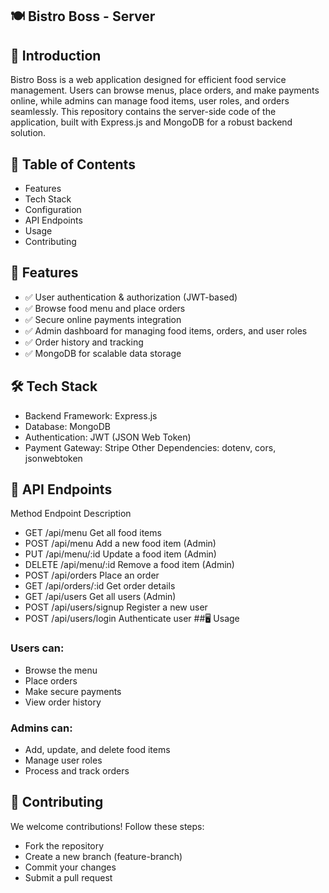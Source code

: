 ## 🍽️ Bistro Boss - Server
## 📌 Introduction
Bistro Boss is a web application designed for efficient food service management. Users can browse menus, place orders, and make payments online, while admins can manage food items, user roles, and orders seamlessly. This repository contains the server-side code of the application, built with Express.js and MongoDB for a robust backend solution.

## 📖 Table of Contents
- Features
- Tech Stack
- Configuration
- API Endpoints
- Usage
- Contributing

## 🚀 Features
- ✅ User authentication & authorization (JWT-based)
- ✅ Browse food menu and place orders
- ✅ Secure online payments integration
- ✅ Admin dashboard for managing food items, orders, and user roles
- ✅ Order history and tracking
- ✅ MongoDB for scalable data storage

## 🛠️ Tech Stack
- Backend Framework: Express.js
- Database: MongoDB
- Authentication: JWT (JSON Web Token)
- Payment Gateway:  Stripe
Other Dependencies:  dotenv, cors,  jsonwebtoken


  
## 📡 API Endpoints
Method	Endpoint	Description
- GET	/api/menu	Get all food items
- POST	/api/menu	Add a new food item (Admin)
- PUT	/api/menu/:id	Update a food item (Admin)
- DELETE	/api/menu/:id	Remove a food item (Admin)
- POST	/api/orders	Place an order
- GET	/api/orders/:id	Get order details
- GET	/api/users	Get all users (Admin)
- POST	/api/users/signup	Register a new user
- POST	/api/users/login	Authenticate user
##🖥️ Usage
### Users can:
- Browse the menu
- Place orders
- Make secure payments
- View order history
### Admins can:
- Add, update, and delete food items
- Manage user roles
- Process and track orders

## 🤝 Contributing
We welcome contributions! Follow these steps:

- Fork the repository
- Create a new branch (feature-branch)
- Commit your changes
- Submit a pull request
